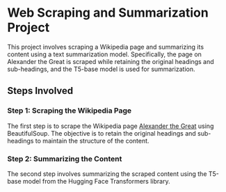 # Web Scraping and Summarization Project

This project involves scraping a Wikipedia page and summarizing its content using a text summarization model. Specifically, the page on Alexander the Great is scraped while retaining the original headings and sub-headings, and the T5-base model is used for summarization.

## Steps Involved

### Step 1: Scraping the Wikipedia Page

The first step is to scrape the Wikipedia page [Alexander the Great](https://en.wikipedia.org/wiki/Alexander_the_Great) using BeautifulSoup. The objective is to retain the original headings and sub-headings to maintain the structure of the content.

### Step 2: Summarizing the Content

The second step involves summarizing the scraped content using the T5-base model from the Hugging Face Transformers library.
